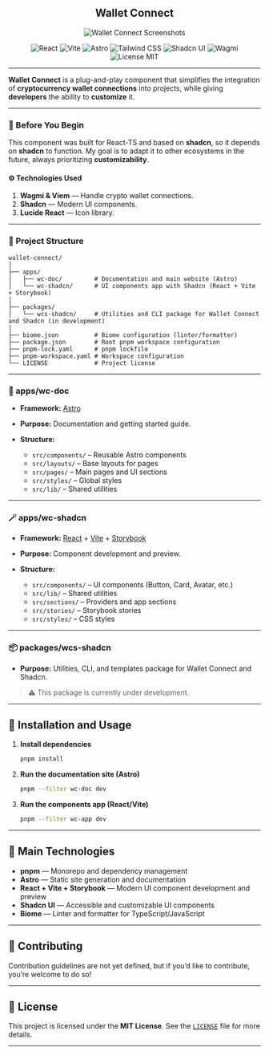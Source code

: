 <h2 style="text-align: center;">Wallet Connect</h2>

<p align="center">
  <img alt="Wallet Connect Screenshots" src="https://github.com/user-attachments/assets/f9a31de5-43a9-4f2a-a25b-b5a52ca63c5a" />
</p>

<p align="center">
  <img src="https://img.shields.io/badge/React-20232A?style=for-the-badge&logo=react&logoColor=61DAFB" alt="React" />
  <img src="https://img.shields.io/badge/Vite-646CFF?style=for-the-badge&logo=vite&logoColor=white" alt="Vite" />
  <img src="https://img.shields.io/badge/Astro-BC52EE?style=for-the-badge&logo=astro&logoColor=white" alt="Astro" />
  <img src="https://img.shields.io/badge/TailwindCSS-38B2AC?style=for-the-badge&logo=tailwindcss&logoColor=white" alt="Tailwind CSS" />
  <img src="https://img.shields.io/badge/Shadcn_UI-18181B?style=for-the-badge&logo=shadcnui&logoColor=white" alt="Shadcn UI" />
  <img src="https://img.shields.io/badge/Wagmi-181717?style=for-the-badge&logo=ethereum&logoColor=white" alt="Wagmi" />
  <img src="https://img.shields.io/badge/License-MIT-green?style=for-the-badge" alt="License MIT" />
</p>

---

**Wallet Connect** is a plug-and-play component that simplifies the integration of **cryptocurrency wallet connections** into projects, while giving **developers** the ability to **customize** it.

---

### 🧭 Before You Begin

This component was built for React-TS and based on **shadcn**, so it depends on **shadcn** to function.
My goal is to adapt it to other ecosystems in the future, always prioritizing **customizability**.

#### ⚙️ Technologies Used

1. **Wagmi & Viem** — Handle crypto wallet connections.
2. **Shadcn** — Modern UI components.
3. **Lucide React** — Icon library.

---

### 📂 Project Structure

```
wallet-connect/
│
├── apps/
│   ├── wc-doc/         # Documentation and main website (Astro)
│   └── wc-shadcn/      # UI components app with Shadcn (React + Vite + Storybook)
│
├── packages/
│   └── wcs-shadcn/     # Utilities and CLI package for Wallet Connect and Shadcn (in development)
│
├── biome.json          # Biome configuration (linter/formatter)
├── package.json        # Root pnpm workspace configuration
├── pnpm-lock.yaml      # pnpm lockfile
├── pnpm-workspace.yaml # Workspace configuration
└── LICENSE             # Project license
```

---

### 🧱 apps/wc-doc

* **Framework:** [Astro](https://astro.build/)
* **Purpose:** Documentation and getting started guide.
* **Structure:**

  * `src/components/` – Reusable Astro components
  * `src/layouts/` – Base layouts for pages
  * `src/pages/` – Main pages and UI sections
  * `src/styles/` – Global styles
  * `src/lib/` – Shared utilities

---

### 🪄 apps/wc-shadcn

* **Framework:** [React](https://react.dev/) + [Vite](https://vitejs.dev/) + [Storybook](https://storybook.js.org/)
* **Purpose:** Component development and preview.
* **Structure:**

  * `src/components/` – UI components (Button, Card, Avatar, etc.)
  * `src/lib/` – Shared utilities
  * `src/sections/` – Providers and app sections
  * `src/stories/` – Storybook stories
  * `src/styles/` – CSS styles

---

### 📦 packages/wcs-shadcn

* **Purpose:** Utilities, CLI, and templates package for Wallet Connect and Shadcn.

> ⚠️ This package is currently under development.

---

## 🚀 Installation and Usage

1. **Install dependencies**

   ```zsh
   pnpm install
   ```

2. **Run the documentation site (Astro)**

   ```zsh
   pnpm --filter wc-doc dev
   ```

3. **Run the components app (React/Vite)**

   ```zsh
   pnpm --filter wc-app dev
   ```

---

## 🧩 Main Technologies

* **pnpm** — Monorepo and dependency management
* **Astro** — Static site generation and documentation
* **React + Vite + Storybook** — Modern UI component development and preview
* **Shadcn UI** — Accessible and customizable UI components
* **Biome** — Linter and formatter for TypeScript/JavaScript

---

## 🤝 Contributing

Contribution guidelines are not yet defined, but if you’d like to contribute, you’re welcome to do so!

---

## 📜 License

This project is licensed under the **MIT License**.
See the [`LICENSE`](./LICENSE) file for more details.

---